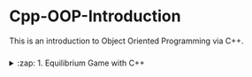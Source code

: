 # Cpp-OOP-Introduction
This is an introduction to Object Oriented Programming via C++.

###


<details>
  <summary>:zap: 1. Equilibrium Game with C++ </summary>
[Go to the file](https://github.com/furkanyasar/Cpp-OOP-Introduction/tree/main/src/EquilibriumGame)
<!--START_SECTION:activity-->
<img align="left" alt="furkanyasar.com" width="auto" src="https://github.com/furkanyasar/Cpp-OOP-Introduction/blob/main/src/EquilibriumGame/equilibGame-Intro.png" />

<!--END_SECTION:activity-->
</details>

